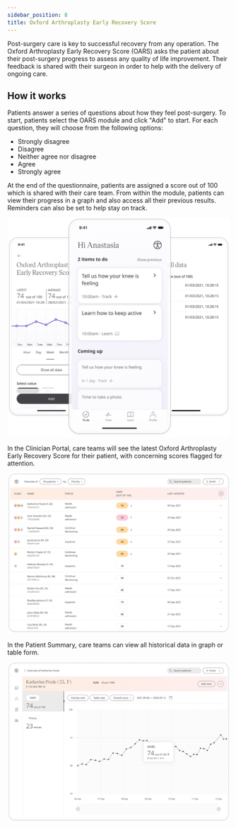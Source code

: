 ```yaml
---
sidebar_position: 8
title: Oxford Arthroplasty Early Recovery Score
---
```


Post-surgery care is key to successful recovery from any operation. The Oxford Arthroplasty Early Recovery Score (OARS) asks the patient about their post-surgery progress to assess any quality of life improvement. Their feedback is shared with their surgeon in order to help with the delivery of ongoing care.

## How it works

Patients answer a series of questions about how they feel post-surgery. To start, patients select the OARS module and click "Add" to start. For each question, they will choose from the following options:
- Strongly disagree
- Disagree
- Neither agree nor disagree
- Agree
- Strongly agree

At the end of the questionnaire, patients are assigned a score out of 100 which is shared with their care team. From within the module, patients can view their progress in a graph and also access all their previous results. Reminders can also be set to help stay on track.

![Oxford Arthroplasty Early Recovery Score in Huma App](./assets/oars.png)

In the Clinician Portal, care teams will see the latest Oxford Arthroplasty Early Recovery Score for their patient, with concerning scores flagged for attention.

![Oxford Arthroplasty Early Recovery Score in the Clinician Portal](./assets/cp-patient-list-oars.png)

In the Patient Summary, care teams can view all historical data in graph or table form.

![Oxford Arthroplasty Early Recovery Score in the Clinician Portal](./assets/cp-module-details-oars.png)
